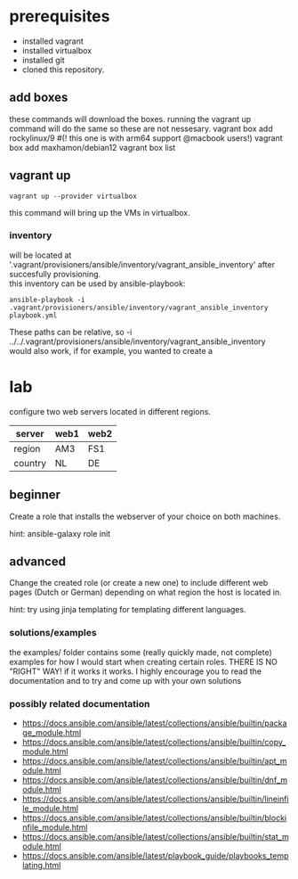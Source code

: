 # prerequisites

- installed vagrant
- installed virtualbox
- installed git
- cloned this repository.

## add boxes
these commands will download the boxes. running the vagrant up command will do the same so these are not nessesary. 
    vagrant box add rockylinux/9 #(! this one is with arm64 support @macbook users!) 
    vagrant box add maxhamon/debian12
    vagrant box list
## vagrant up
    vagrant up --provider virtualbox

this command will bring up the VMs in virtualbox. 
### inventory
will be located at '.vagrant/provisioners/ansible/inventory/vagrant_ansible_inventory' after succesfully provisioning.  
this inventory can be used by ansible-playbook:

    ansible-playbook -i .vagrant/provisioners/ansible/inventory/vagrant_ansible_inventory playbook.yml 

These paths can be relative, so -i ../../.vagrant/provisioners/ansible/inventory/vagrant_ansible_inventory would also work, if for example, you wanted to create a 
# lab
configure two web servers located in different regions. 

|server   |web1   |web2   |
|---|---|---|
|region   |AM3   |FS1   |
|country   |NL   |DE   |

## beginner
Create a role that installs the webserver of your choice on both machines.

hint: ansible-galaxy role init 

## advanced
Change the created role (or create a new one) to include different web pages (Dutch or German) depending on what region the host is located in.  

hint: try using jinja templating for templating different languages.


### solutions/examples

the examples/ folder contains some (really quickly made, not complete) examples for how I would start when creating certain roles. THERE IS NO "RIGHT" WAY! if it works it works. I highly encourage you to read the documentation and to try and come up with your own solutions  

### possibly related documentation

 - https://docs.ansible.com/ansible/latest/collections/ansible/builtin/package_module.html
 - https://docs.ansible.com/ansible/latest/collections/ansible/builtin/copy_module.html
 - https://docs.ansible.com/ansible/latest/collections/ansible/builtin/apt_module.html
 - https://docs.ansible.com/ansible/latest/collections/ansible/builtin/dnf_module.html
 - https://docs.ansible.com/ansible/latest/collections/ansible/builtin/lineinfile_module.html
 - https://docs.ansible.com/ansible/latest/collections/ansible/builtin/blockinfile_module.html
 - https://docs.ansible.com/ansible/latest/collections/ansible/builtin/stat_module.html
 - https://docs.ansible.com/ansible/latest/playbook_guide/playbooks_templating.html
